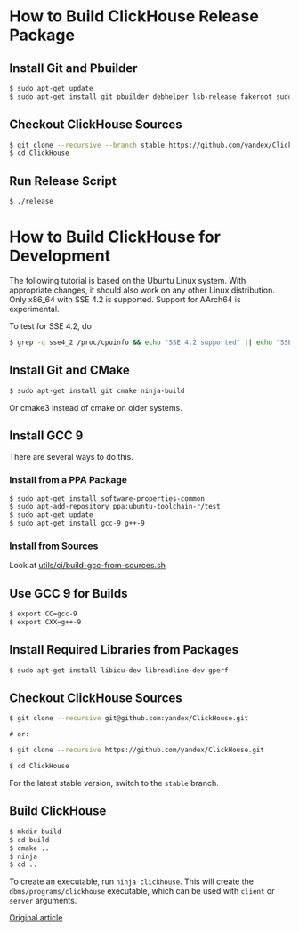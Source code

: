 # How to Build ClickHouse Release Package

## Install Git and Pbuilder

```bash
$ sudo apt-get update
$ sudo apt-get install git pbuilder debhelper lsb-release fakeroot sudo debian-archive-keyring debian-keyring
```

## Checkout ClickHouse Sources

```bash
$ git clone --recursive --branch stable https://github.com/yandex/ClickHouse.git
$ cd ClickHouse
```

## Run Release Script

```bash
$ ./release
```

# How to Build ClickHouse for Development

The following tutorial is based on the Ubuntu Linux system.
With appropriate changes, it should also work on any other Linux distribution.
Only x86_64 with SSE 4.2 is supported. Support for AArch64 is experimental.

To test for SSE 4.2, do

```bash
$ grep -q sse4_2 /proc/cpuinfo && echo "SSE 4.2 supported" || echo "SSE 4.2 not supported"
```

## Install Git and CMake

```bash
$ sudo apt-get install git cmake ninja-build
```

Or cmake3 instead of cmake on older systems.

## Install GCC 9

There are several ways to do this.

### Install from a PPA Package

```bash
$ sudo apt-get install software-properties-common
$ sudo apt-add-repository ppa:ubuntu-toolchain-r/test
$ sudo apt-get update
$ sudo apt-get install gcc-9 g++-9
```

### Install from Sources

Look at [utils/ci/build-gcc-from-sources.sh](https://github.com/yandex/ClickHouse/blob/master/utils/ci/build-gcc-from-sources.sh)

## Use GCC 9 for Builds

```bash
$ export CC=gcc-9
$ export CXX=g++-9
```

## Install Required Libraries from Packages

```bash
$ sudo apt-get install libicu-dev libreadline-dev gperf
```

## Checkout ClickHouse Sources

```bash
$ git clone --recursive git@github.com:yandex/ClickHouse.git
```
```text
# or: 
```
```bash
$ git clone --recursive https://github.com/yandex/ClickHouse.git

$ cd ClickHouse
```

For the latest stable version, switch to the `stable` branch.

## Build ClickHouse

```bash
$ mkdir build
$ cd build
$ cmake ..
$ ninja
$ cd ..
```

To create an executable, run `ninja clickhouse`.
This will create the `dbms/programs/clickhouse` executable, which can be used with `client` or `server` arguments.


[Original article](https://clickhouse.yandex/docs/en/development/build/) <!--hide-->
